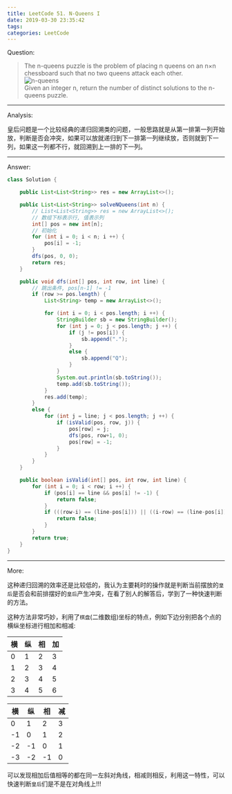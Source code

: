 ```yaml
---
title: LeetCode 51. N-Queens I
date: 2019-03-30 23:35:42
tags:
categories: LeetCode
---
```


Question:

> The n-queens puzzle is the problem of placing n queens on an n×n chessboard such that no two queens attack each other.  
> ![n-queens](https://image.zero22.top/8-queens.png)  
> Given an integer n, return the number of distinct solutions to the n-queens puzzle.

---

<!--more-->

Analysis:

皇后问题是一个比较经典的递归回溯类的问题，一般思路就是从第一排第一列开始放，判断是否会冲突，如果可以放就递归到下一排第一列继续放，否则就到下一列，如果这一列都不行，就回溯到上一排的下一列。

---

Answer:

``` java
class Solution {

    public List<List<String>> res = new ArrayList<>();

    public List<List<String>> solveNQueens(int n) {
        // List<List<String>> res = new ArrayList<>();
        // 数组下标表示行, 值表示列
        int[] pos = new int[n];
        // 初始化
        for (int i = 0; i < n; i ++) {
            pos[i] = -1;
        }
        dfs(pos, 0, 0);
        return res;
    }

    public void dfs(int[] pos, int row, int line) {
        // 跳出条件, pos[n-1] != -1
        if (row >= pos.length) {
            List<String> temp = new ArrayList<>();

            for (int i = 0; i < pos.length; i ++) {
                StringBuilder sb = new StringBuilder();
                for (int j = 0; j < pos.length; j ++) {
                    if (j != pos[i]) {
                        sb.append(".");
                    }
                    else {
                        sb.append("Q");
                    }
                }
                System.out.println(sb.toString());
                temp.add(sb.toString());
            }
            res.add(temp);
        }
        else {
            for (int j = line; j < pos.length; j ++) {
                if (isValid(pos, row, j)) {
                    pos[row] = j;
                    dfs(pos, row+1, 0);
                    pos[row] = -1;
                }
            }
        }
    }

    public boolean isValid(int[] pos, int row, int line) {
        for (int i = 0; i < row; i ++) {
            if (pos[i] == line && pos[i] != -1) {
                return false;
            }
            if (((row-i) == (line-pos[i])) || ((i-row) == (line-pos[i]))) {
                return false;
            }
        }
        return true;
    }
}
```

---

More:

这种递归回溯的效率还是比较低的，我认为主要耗时的操作就是判断当前摆放的`皇后`是否会和前排摆好的`皇后`产生冲突，在看了别人的解答后，学到了一种快速判断的方法。

这种方法非常巧妙，利用了`棋盘`(二维数组)坐标的特点，例如下边分别把各个点的横纵坐标进行相加和相减:

|横|纵|相|加|
|------|------|------|------|
|0|1|2|3|
|1|2|3|4|
|2|3|4|5|
|3|4|5|6|

|横|纵|相|减|
|------|------|------|------|
|0|1|2|3|
|-1|0|1|2|
|-2|-1|0|1|
|-3|-2|-1|0|

可以发现相加后值相等的都在同一左斜对角线，相减则相反，利用这一特性，可以快速判断`皇后`们是不是在对角线上!!!